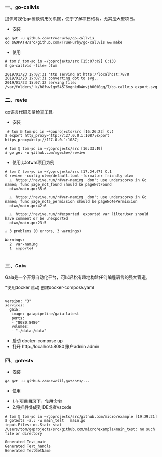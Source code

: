 ### 一、go-callvis
提供可视化go函数调用关系图，便于了解项目结构，尤其是大型项目。

* 安装
~~~
go get -u github.com/TrueFurby/go-callvis
cd $GOPATH/src/github.com/TrueFurby/go-callvis && make
~~~
* 使用
~~~
# tom @ tom-pc in ~/goprojects/src [15:07:09] C:130
$ go-callvis -file= otwm

2019/01/23 15:07:31 http serving at http://localhost:7878
2019/01/23 15:07:31 converting dot to svg..
2019/01/23 15:07:32 serving file: /var/folders/_k/h8fwv1gx54576mgnkdk4nvjh0000gq/T/go-callvis_export.svg
~~~

### 二、revie
go语言代码质量检查工具。
* 安装
~~~
 # tom @ tom-pc in ~/goprojects/src [16:26:22] C:1
$ export http_proxy=http://127.0.0.1:1087;export https_proxy=http://127.0.0.1:1087;

# tom @ tom-pc in ~/goprojects/src [16:33:49]
$ go get -u github.com/mgechev/revive
~~~
* 使用,以otwm项目为例
~~~
# tom @ tom-pc in ~/goprojects/src [17:34:07] C:1
$ revive -config otwm/default.toml -formatter friendly otwm
  ⚠  https://revive.run/r#var-naming  don't use underscores in Go names; func page_not_found should be pageNotFound
  otwm/main.go:35:6

  ⚠  https://revive.run/r#var-naming  don't use underscores in Go names; func page_note_permission should be pageNotePermission
  otwm/main.go:42:6

  ⚠  https://revive.run/r#exported  exported var FilterUser should have comment or be unexported
  otwm/main.go:23:5

⚠ 3 problems (0 errors, 3 warnings)

Warnings:
  2  var-naming
  1  exported


~~~

### 三、Gaia
Gaia是一个开源自动化平台，可以轻松有趣地构建任何编程语言的强大管道。

*使用docker 启动 创建docker-compose.yaml
~~~

version: "3"
services:
  gaia:
   image: gaiapipeline/gaia:latest
   ports:
   - "8080:8080"
   volumes:
   - "./data:/data"

~~~
- 启动 docker-compose up
-  打开 http://localhost:8080 账户admin admin


### 四、gotests

* 安装
~~~
go get -u github.com/cweill/gotests/...
~~~
* 使用
 - 1.在项目目录下，使用命令
 - 2.将插件集成到IDE或者vscode
~~~
# tom @ tom-pc in ~/goprojects/src/github.com/micro/example [19:29:21] 
$ gotests -all -w main_test   main.go          
input.Files: os.Stat: stat /Users/tom/goprojects/src/github.com/micro/example/main_test: no such file or directory

Generated Test_main
Generated Test_handle
Generated TestGetName

~~~
